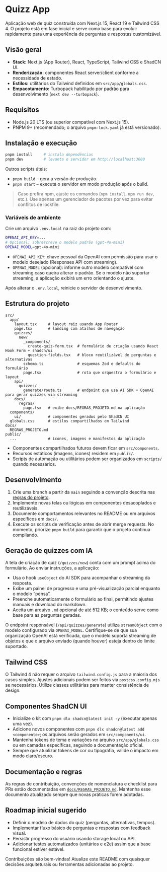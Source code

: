 # Quizz App

Aplicação web de quiz construída com Next.js 15, React 19 e Tailwind CSS 4. O projeto está em fase inicial e serve como base para evoluir rapidamente para uma experiência de perguntas e respostas customizável.

## Visão geral

- **Stack:** Next.js (App Router), React, TypeScript, Tailwind CSS e ShadCN UI.
- **Renderização:** componentes React server/client conforme a necessidade de estado.
- **Estilos:** utilitários do Tailwind definidos em `src/app/globals.css`.
- **Empacotamento:** Turbopack habilitado por padrão para desenvolvimento (`next dev --turbopack`).

## Requisitos

- Node.js 20 LTS (ou superior compatível com Next.js 15).
- PNPM 9+ (recomendado; o arquivo `pnpm-lock.yaml` já está versionado).

## Instalação e execução

```bash
pnpm install     # instala dependências
pnpm dev         # levanta o servidor em http://localhost:3000
```

Outros scripts úteis:

- `pnpm build` – gera a versão de produção.
- `pnpm start` – executa o servidor em modo produção após o build.

> Caso prefira npm, ajuste os comandos (`npm install`, `npm run dev`, etc.). Use apenas um gerenciador de pacotes por vez para evitar conflitos de lockfile.

### Variáveis de ambiente

Crie um arquivo `.env.local` na raiz do projeto com:

```bash
OPENAI_API_KEY=...
# Opcional: sobrescreve o modelo padrão (gpt-4o-mini)
OPENAI_MODEL=gpt-4o-mini
```

- `OPENAI_API_KEY`: chave pessoal da OpenAI com permissão para usar o modelo desejado (Responses API com streaming).
- `OPENAI_MODEL` (opcional): informe outro modelo compatível com streaming caso queira alterar o padrão. Se o modelo não suportar streaming, a aplicação exibirá um erro orientando o ajuste.

Após alterar o `.env.local`, reinicie o servidor de desenvolvimento.

## Estrutura do projeto

```
src/
  app/
    layout.tsx     # layout raiz usando App Router
    page.tsx       # landing com atalhos de navegação
    quizzes/
      new/
        _components/
          create-quiz-form.tsx  # formulário de criação usando React Hook Form + shadcn/ui
          question-fields.tsx   # bloco reutilizável de perguntas e alternativas
        schema.ts               # esquemas Zod e defaults do formulário
        page.tsx                # rota que orquestra o formulário e layout
    api/
      quizzes/
        generate/route.ts       # endpoint que usa AI SDK + OpenAI para gerar quizzes via streaming
    docs/
      regras/
        page.tsx   # exibe docs/REGRAS_PROJETO.md na aplicação
  components/
    ui/            # componentes gerados pelo ShadCN UI
  globals.css      # estilos compartilhados em Tailwind
docs/
  REGRAS_PROJETO.md
public/
  ...              # ícones, imagens e manifestos da aplicação
```

- Componentes compartilhados futuros devem ficar em `src/components`.
- Recursos estáticos (imagens, ícones) residem em `public/`.
- Scripts de automação ou utilitários podem ser organizados em `scripts/` quando necessários.

## Desenvolvimento

1. Crie uma branch a partir da `main` seguindo a convenção descrita nas [regras do projeto](docs/REGRAS_PROJETO.md).
2. Implemente novas telas ou lógicas em componentes desacoplados e reutilizáveis.
3. Documente comportamentos relevantes no README ou em arquivos específicos em `docs/`.
4. Execute os scripts de verificação antes de abrir merge requests. No momento, priorize `pnpm build` para garantir que o projeto continua compilando.

## Geração de quizzes com IA

A tela de criação de quiz (`/quizzes/new`) conta com um prompt acima do formulário. Ao enviar instruções, a aplicação:

- Usa o hook `useObject` do AI SDK para acompanhar o streaming da resposta.
- Exibe um painel de progresso e uma pré-visualização parcial enquanto o modelo “pensa”.
- Preenche automaticamente o formulário ao final, permitindo ajustes manuais e download do markdown.
- Aceita um arquivo `.md` opcional de até 512 KB; o conteúdo serve como base para as perguntas geradas.

O endpoint responsável (`/api/quizzes/generate`) utiliza `streamObject` com o modelo configurado via `OPENAI_MODEL`. Certifique-se de que sua organização OpenAI está verificada, que o modelo suporta streaming de objetos e que o arquivo enviado (quando houver) esteja dentro do limite suportado.

## Tailwind CSS

O Tailwind 4 não requer o arquivo `tailwind.config.js` para a maioria dos casos simples. Ajustes adicionais podem ser feitos via `postcss.config.mjs` se necessários. Utilize classes utilitárias para manter consistência de design.

## Componentes ShadCN UI

- Inicialize o kit com `pnpm dlx shadcn@latest init -y` (executar apenas uma vez).
- Adicione novos componentes com `pnpm dlx shadcn@latest add <componente>`; os arquivos serão gerados em `src/components/ui`.
- Mantenha tokens de tema e variações no arquivo `src/app/globals.css` ou em camadas específicas, seguindo a documentação oficial.
- Sempre que atualizar tokens de cor ou tipografia, valide o impacto em modo claro/escuro.

## Documentação e regras

As regras de contribuição, convenções de nomenclatura e checklist para PRs estão documentadas em [`docs/REGRAS_PROJETO.md`](docs/REGRAS_PROJETO.md). Mantenha esse documento atualizado sempre que novas práticas forem adotadas.

## Roadmap inicial sugerido

- Definir o modelo de dados do quiz (perguntas, alternativas, tempos).
- Implementar fluxo básico de perguntas e respostas com feedback visual.
- Persistir progresso do usuário usando storage local ou API.
- Adicionar testes automatizados (unitários e e2e) assim que a base funcional estiver estável.

Contribuições são bem-vindas! Atualize este README com quaisquer decisões arquiteturais ou ferramentas adicionadas ao projeto.
